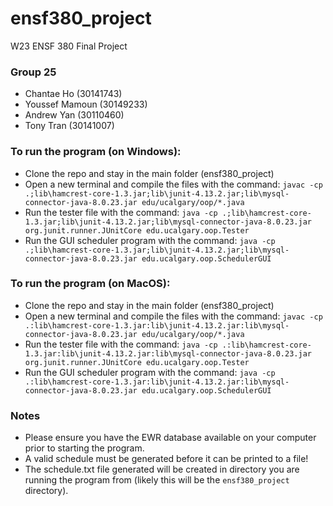 # ensf380_project

W23 ENSF 380 Final Project

### Group 25
- Chantae Ho (30141743)
- Youssef Mamoun (30149233)
- Andrew Yan (30110460)
- Tony Tran (30141007)


### To run the program (on Windows):
- Clone the repo and stay in the main folder (ensf380_project)
- Open a new terminal and compile the files with the command: ```javac -cp .;lib\hamcrest-core-1.3.jar;lib\junit-4.13.2.jar;lib\mysql-connector-java-8.0.23.jar edu/ucalgary/oop/*.java```
- Run the tester file with the command: ```java -cp .;lib\hamcrest-core-1.3.jar;lib\junit-4.13.2.jar;lib\mysql-connector-java-8.0.23.jar org.junit.runner.JUnitCore edu.ucalgary.oop.Tester```
- Run the GUI scheduler program with the command: ```java -cp .;lib\hamcrest-core-1.3.jar;lib\junit-4.13.2.jar;lib\mysql-connector-java-8.0.23.jar edu.ucalgary.oop.SchedulerGUI```

### To run the program (on MacOS):
- Clone the repo and stay in the main folder (ensf380_project)
- Open a new terminal and compile the files with the command: ```javac -cp .:lib\hamcrest-core-1.3.jar:lib\junit-4.13.2.jar:lib\mysql-connector-java-8.0.23.jar edu/ucalgary/oop/*.java```
- Run the tester file with the command: ```java -cp .:lib\hamcrest-core-1.3.jar:lib\junit-4.13.2.jar:lib\mysql-connector-java-8.0.23.jar org.junit.runner.JUnitCore edu.ucalgary.oop.Tester```
- Run the GUI scheduler program with the command: ```java -cp .:lib\hamcrest-core-1.3.jar:lib\junit-4.13.2.jar:lib\mysql-connector-java-8.0.23.jar edu.ucalgary.oop.SchedulerGUI```

### Notes
- Please ensure you have the EWR database available on your computer prior to starting the program.
- A valid schedule must be generated before it can be printed to a file!
- The schedule.txt file generated will be created in directory you are running the program from (likely this will be the ```ensf380_project``` directory).
